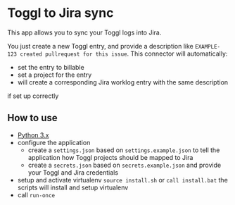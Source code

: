Toggl to Jira sync
==================

This app allows you to sync your Toggl logs into Jira.

You just create a new Toggl entry, and provide a description like
`EXAMPLE-123 created pullrequest for this issue`. This connector will
automatically:

 - set the entry to billable
 - set a project for the entry
 - will create a corresponding Jira worklog entry with the same
   description

if set up correctly


How to use
----------

 - [Python 3.x](https://www.python.org/downloads/)
 - configure the application
   - create a `settings.json` based on `settings.example.json` to
     tell the application how Toggl projects should be mapped to Jira
   - create a `secrets.json` based on `secrets.example.json` and provide
     your Toggl and Jira credentials
 - setup and activate virtualenv
   `source install.sh`
   or
   `call install.bat`
   the scripts will install and setup virtualenv
 - call `run-once`
